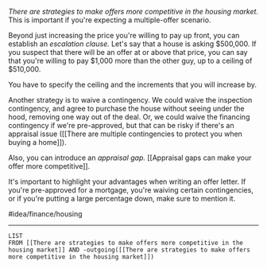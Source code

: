 *There are strategies to make offers more competitive in the housing market.* This is important if you're expecting a multiple-offer scenario. 

Beyond just increasing the price you're willing to pay up front, you can establish an *escalation clause.* Let's say that a house is asking $500,000. If you suspect that there will be an offer at or above that price, you can say that you're willing to pay $1,000 more than the other guy, up to a ceiling of $510,000. 

You have to specify the ceiling and the increments that you will increase by. 

Another strategy is to waive a contingency. We could waive the inspection contingency, and  agree to purchase the house without seeing under the hood, removing one way out of the deal. Or, we could waive the financing contingency if we're pre-approved, but that can be risky if there's an appraisal issue ([[There are multiple contingencies to protect you when buying a home]]). 

Also, you can introduce an *appraisal gap.* [[Appraisal gaps can make your offer more competitive]]. 

It's important to highlight your advantages when writing an offer letter. If you're pre-approved for a mortgage, you're waiving certain contingencies, or if you're putting a large percentage down, make sure to mention it. 

#idea/finance/housing 

---
```dataview
LIST
FROM [[There are strategies to make offers more competitive in the housing market]] AND -outgoing([[There are strategies to make offers more competitive in the housing market]])
```